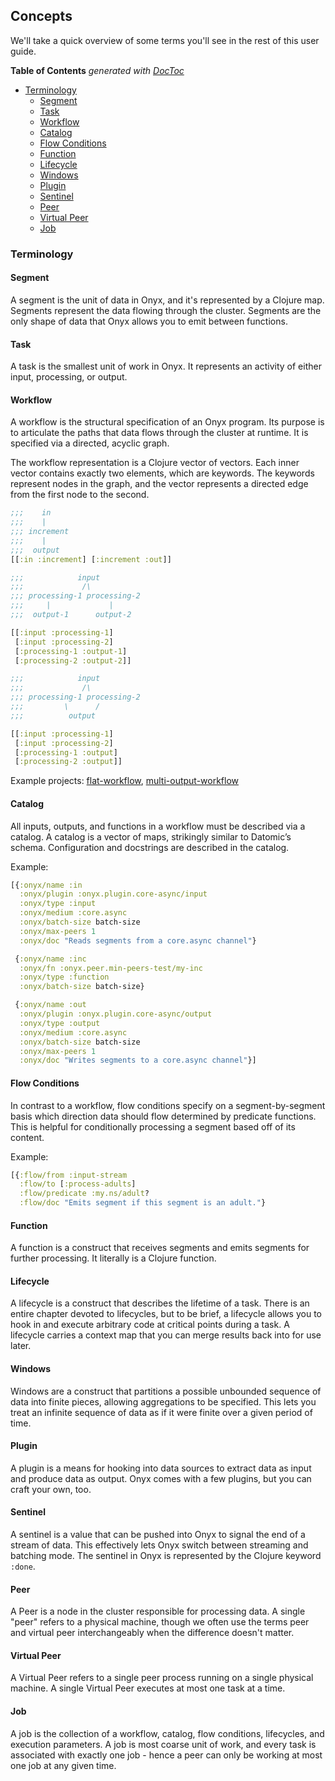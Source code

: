 ## Concepts

We'll take a quick overview of some terms you'll see in the rest of this user guide.

<!-- START doctoc generated TOC please keep comment here to allow auto update -->
<!-- DON'T EDIT THIS SECTION, INSTEAD RE-RUN doctoc TO UPDATE -->
**Table of Contents**  *generated with [DocToc](http://doctoc.herokuapp.com/)*

- [Terminology](#terminology)
  - [Segment](#segment)
  - [Task](#task)
  - [Workflow](#workflow)
  - [Catalog](#catalog)
  - [Flow Conditions](#flow-conditions)
  - [Function](#function)
  - [Lifecycle](#lifecycle)
  - [Windows](#windows)
  - [Plugin](#plugin)
  - [Sentinel](#sentinel)
  - [Peer](#peer)
  - [Virtual Peer](#virtual-peer)
  - [Job](#job)

<!-- END doctoc generated TOC please keep comment here to allow auto update -->

### Terminology

#### Segment

A segment is the unit of data in Onyx, and it's represented by a Clojure map. Segments represent the data flowing through the cluster. Segments are the only shape of data that Onyx allows you to emit between functions.

#### Task

A task is the smallest unit of work in Onyx. It represents an activity of either input, processing, or output.

#### Workflow

A workflow is the structural specification of an Onyx program. Its purpose is to articulate the paths that data flows through the cluster at runtime. It is specified via a directed, acyclic graph.

The workflow representation is a Clojure vector of vectors. Each inner vector contains exactly two elements, which are keywords. The keywords represent nodes in the graph, and the vector represents a directed edge from the first node to the second.

```clojure
;;;    in
;;;    |
;;; increment
;;;    |
;;;  output
[[:in :increment] [:increment :out]]
```

```clojure
;;;            input
;;;             /\
;;; processing-1 processing-2
;;;     |             |
;;;  output-1      output-2

[[:input :processing-1]
 [:input :processing-2]
 [:processing-1 :output-1]
 [:processing-2 :output-2]]
```

```clojure
;;;            input
;;;             /\
;;; processing-1 processing-2
;;;         \      /
;;;          output

[[:input :processing-1]
 [:input :processing-2]
 [:processing-1 :output]
 [:processing-2 :output]]
```

Example projects: [flat-workflow](https://github.com/onyx-platform/onyx-examples/tree/0.8.x/flat-workflow), [multi-output-workflow](https://github.com/onyx-platform/onyx-examples/tree/0.8.x/multi-output-workflow)

#### Catalog

All inputs, outputs, and functions in a workflow must be described via a catalog. A catalog is a vector of maps, strikingly similar to Datomic’s schema. Configuration and docstrings are described in the catalog.

Example:

```clojure
[{:onyx/name :in
  :onyx/plugin :onyx.plugin.core-async/input
  :onyx/type :input
  :onyx/medium :core.async
  :onyx/batch-size batch-size
  :onyx/max-peers 1
  :onyx/doc "Reads segments from a core.async channel"}

 {:onyx/name :inc
  :onyx/fn :onyx.peer.min-peers-test/my-inc
  :onyx/type :function
  :onyx/batch-size batch-size}

 {:onyx/name :out
  :onyx/plugin :onyx.plugin.core-async/output
  :onyx/type :output
  :onyx/medium :core.async
  :onyx/batch-size batch-size
  :onyx/max-peers 1
  :onyx/doc "Writes segments to a core.async channel"}]
```

#### Flow Conditions

In contrast to a workflow, flow conditions specify on a segment-by-segment basis which direction data should flow determined by predicate functions. This is helpful for conditionally processing a segment based off of its content.

Example:

```clojure
[{:flow/from :input-stream
  :flow/to [:process-adults]
  :flow/predicate :my.ns/adult?
  :flow/doc "Emits segment if this segment is an adult."}
```

#### Function

A function is a construct that receives segments and emits segments for further processing. It literally is a Clojure function.

#### Lifecycle

A lifecycle is a construct that describes the lifetime of a task. There is an entire chapter devoted to lifecycles, but to be brief, a lifecycle allows you to hook in and execute arbitrary code at critical points during a task. A lifecycle carries a context map that you can merge results back into for use later.

#### Windows

Windows are a construct that partitions a possible unbounded sequence of data into finite pieces, allowing aggregations to be specified. This lets you treat an infinite sequence of data as if it were finite over a given period of time.

#### Plugin

A plugin is a means for hooking into data sources to extract data as input and produce data as output. Onyx comes with a few plugins, but you can craft your own, too.

#### Sentinel

A sentinel is a value that can be pushed into Onyx to signal the end of a stream of data. This effectively lets Onyx switch between streaming and batching mode. The sentinel in Onyx is represented by the Clojure keyword `:done`.

#### Peer

A Peer is a node in the cluster responsible for processing data. A single "peer" refers to a physical machine, though we often use the terms peer and virtual peer interchangeably when the difference doesn't matter.

#### Virtual Peer

A Virtual Peer refers to a single peer process running on a single physical machine. A single Virtual Peer executes at most one task at a time.

#### Job

A job is the collection of a workflow, catalog, flow conditions, lifecycles, and execution parameters. A job is most coarse unit of work, and every task is associated with exactly one job - hence a peer can only be working at most one job at any given time.
